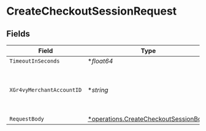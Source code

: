 # CreateCheckoutSessionRequest


## Fields

| Field                                                                                         | Type                                                                                          | Required                                                                                      | Description                                                                                   | Example                                                                                       |
| --------------------------------------------------------------------------------------------- | --------------------------------------------------------------------------------------------- | --------------------------------------------------------------------------------------------- | --------------------------------------------------------------------------------------------- | --------------------------------------------------------------------------------------------- |
| `TimeoutInSeconds`                                                                            | **float64*                                                                                    | :heavy_minus_sign:                                                                            | N/A                                                                                           |                                                                                               |
| `XGr4vyMerchantAccountID`                                                                     | **string*                                                                                     | :heavy_minus_sign:                                                                            | The ID of the merchant account to use for this request.                                       | default                                                                                       |
| `RequestBody`                                                                                 | [*operations.CreateCheckoutSessionBody](../../models/operations/createcheckoutsessionbody.md) | :heavy_minus_sign:                                                                            | N/A                                                                                           |                                                                                               |